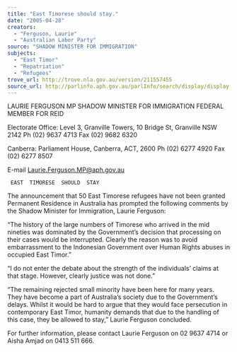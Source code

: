 ```yaml
---
title: "East Timorese should stay."
date: "2005-04-28"
creators:
  - "Ferguson, Laurie"
  - "Australian Labor Party"
source: "SHADOW MINISTER FOR IMMIGRATION"
subjects:
  - "East Timor"
  - "Repatriation"
  - "Refugees"
trove_url: http://trove.nla.gov.au/version/211557455
source_url: http://parlinfo.aph.gov.au/parlInfo/search/display/display.w3p;query=Id%3A%22media/pressrel/JZUF6%22
---
```


 LAURIE FERGUSON MP  SHADOW MINISTER FOR IMMIGRATION  FEDERAL MEMBER FOR REID   

 Electorate Office: Level 3, Granville Towers, 10 Bridge St, Granville NSW 2142  Ph (02) 9637 4713 Fax (02) 9682 6320   

 Canberra: Parliament House, Canberra, ACT, 2600  Ph (02) 6277 4920 Fax (02) 6277 8507   

 E-mail Laurie.Ferguson.MP@aph.gov.au 

 

     EAST  TIMORESE  SHOULD  STAY  

 

 The announcement that 50 East Timorese refugees have not been granted Permanent  Residence in Australia has prompted the following comments by the Shadow Minister for  Immigration, Laurie Ferguson:   

 “The history of the large numbers of Timorese who arrived in the mid nineties was  dominated by the Government’s decision that processing on their cases would be  interrupted. Clearly the reason was to avoid embarrassment to the Indonesian  Government over Human Rights abuses in occupied East Timor.”   

 “I do not enter the debate about the strength of the individuals’ claims at that stage.   However, clearly justice was not done.”   

 “The remaining rejected small minority have been here for many years. They have  become a part of Australia’s society due to the Government’s delays. Whilst it would be  hard to argue that they would face persecution in contemporary East Timor, humanity  demands that due to the handling of this case, they be allowed to stay,” Laurie Ferguson  concluded.    

 For further information, please contact Laurie Ferguson on 02 9637 4714 or Aisha  Amjad on 0413 511 666.   

 

 

 

 

